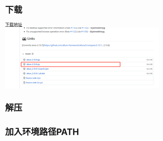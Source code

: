 # 下载
[下载地址](https://github.com/allure-framework/allure2/releases)
![图片alt](./imgs/allure_1.png)

# 解压

# 加入环境路径PATH